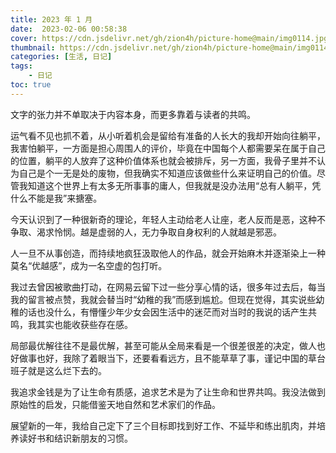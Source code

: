 ```yaml
---
title: 2023 年 1 月
date:  2023-02-06 00:58:38
cover: https://cdn.jsdelivr.net/gh/zion4h/picture-home@main/img0114.jpg
thumbnail: https://cdn.jsdelivr.net/gh/zion4h/picture-home@main/img0114.jpg
categories: [生活, 日记]
tags:
    - 日记
toc: true
---
```

文字的张力并不单取决于内容本身，而更多靠着与读者的共鸣。
<!--more-->

运气看不见也抓不着，从小听着机会是留给有准备的人长大的我却开始向往躺平，我害怕躺平，一方面是担心周围人的评价，毕竟在中国每个人都需要呆在属于自己的位置，躺平的人放弃了这种价值体系也就会被排斥，另一方面，我骨子里并不认为自己是个一无是处的废物，但我确实不知道应该做些什么来证明自己的价值。尽管我知道这个世界上有太多无所事事的庸人，但我就是没办法用“总有人躺平，凭什么不能是我”来搪塞。

今天认识到了一种很新奇的理论，年轻人主动给老人让座，老人反而是恶，这种不争取、渴求怜悯。越是虚弱的人，无力争取自身权利的人就越是邪恶。

人一旦不从事创造，而持续地疯狂汲取他人的作品，就会开始麻木并逐渐染上一种莫名“优越感”，成为一名空虚的包打听。

我过去曾因被歌曲打动，在网易云留下过一些分享心情的话，很多年过去后，每当我的留言被点赞，我就会替当时“幼稚的我”而感到尴尬。但现在觉得，其实说些幼稚的话也没什么，有懵懂少年少女会因生活中的迷茫而对当时的我说的话产生共鸣，我其实也能收获些存在感。

局部最优解往往不是最优解，甚至可能从全局来看是一个很差很差的决定，做人也好做事也好，我除了着眼当下，还要看看远方，且不能草草了事，谨记中国的草台班子就是这么烂下去的。

我追求金钱是为了让生命有质感，追求艺术是为了让生命和世界共鸣。我没法做到原始性的启发，只能借鉴天地自然和艺术家们的作品。

展望新的一年，我给自己定下了三个目标即找到好工作、不延毕和练出肌肉，并培养读好书和结识新朋友的习惯。
